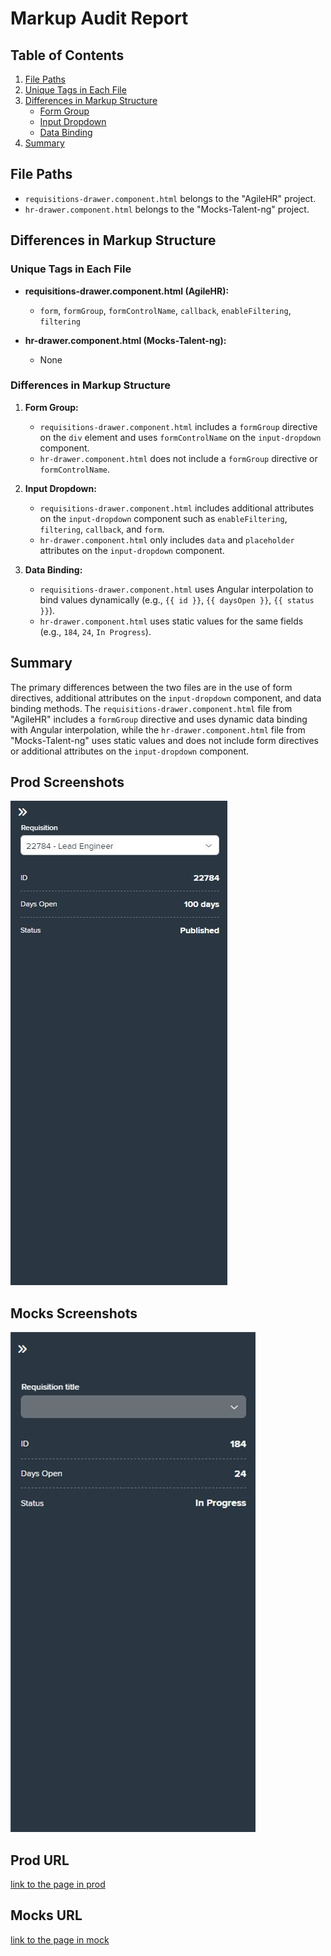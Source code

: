 # Markup Audit Report

## Table of Contents

1. [File Paths](#file-paths)
2. [Unique Tags in Each File](#unique-tags-in-each-file)
3. [Differences in Markup Structure](#differences-in-markup-structure)
   - [Form Group](#form-group)
   - [Input Dropdown](#input-dropdown)
   - [Data Binding](#data-binding)
4. [Summary](#summary)

## File Paths

- `requisitions-drawer.component.html` belongs to the "AgileHR" project.
- `hr-drawer.component.html` belongs to the "Mocks-Talent-ng" project.

## Differences in Markup Structure

### Unique Tags in Each File

- **requisitions-drawer.component.html (AgileHR):**

  - `form`, `formGroup`, `formControlName`, `callback`, `enableFiltering`, `filtering`

- **hr-drawer.component.html (Mocks-Talent-ng):**
  - None

### Differences in Markup Structure

1. **Form Group:**

   - `requisitions-drawer.component.html` includes a `formGroup` directive on the `div` element and uses `formControlName` on the `input-dropdown` component.
   - `hr-drawer.component.html` does not include a `formGroup` directive or `formControlName`.

2. **Input Dropdown:**

   - `requisitions-drawer.component.html` includes additional attributes on the `input-dropdown` component such as `enableFiltering`, `filtering`, `callback`, and `form`.
   - `hr-drawer.component.html` only includes `data` and `placeholder` attributes on the `input-dropdown` component.

3. **Data Binding:**
   - `requisitions-drawer.component.html` uses Angular interpolation to bind values dynamically (e.g., `{{ id }}`, `{{ daysOpen }}`, `{{ status }}`).
   - `hr-drawer.component.html` uses static values for the same fields (e.g., `184`, `24`, `In Progress`).

## Summary

The primary differences between the two files are in the use of form directives, additional attributes on the `input-dropdown` component, and data binding methods. The `requisitions-drawer.component.html` file from "AgileHR" includes a `formGroup` directive and uses dynamic data binding with Angular interpolation, while the `hr-drawer.component.html` file from "Mocks-Talent-ng" uses static values and does not include form directives or additional attributes on the `input-dropdown` component.

## Prod Screenshots

![Alt Text](./img-dev.jpg)

## Mocks Screenshots

![Alt Text](./img-mocks.jpg)

## Prod URL

[link to the page in prod](https://piedpiper.agilehr.net/hiring/requisitions/requisition_01j203caetfqpangs4gptyke4k/requisition-info/position-details)

## Mocks URL

[link to the page in mock](http://localhost:4340/hiring/requisitions/1/req-workflow/position-details)
